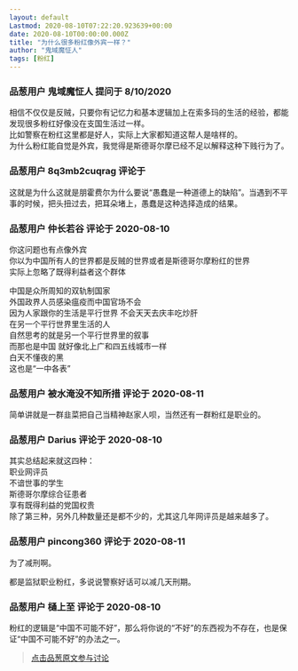 ```yaml
---
layout: default
Lastmod: 2020-08-10T07:22:20.923639+00:00
date: 2020-08-10T00:00:00.000Z
title: "为什么很多粉红像外宾一样？"
author: "鬼域魔怔人"
tags: [粉红]
---
```



### 品葱用户 **鬼域魔怔人** 提问于 8/10/2020
    
相信不仅仅是反贼，只要你有记忆力和基本逻辑加上在索多玛的生活的经验，都能发现很多粉红好像没在支国生活过一样。  
比如警察在粉红这里都是好人，实际上大家都知道这帮人是啥样的。  
为什么粉红能自觉是外宾，我觉得是斯德哥尔摩已经不足以解释这种下贱行为了。
    
                

### 品葱用户 **8q3mb2cuqrag** 评论于 
        
这就是为什么这就是朋霍费尔为什么要说“愚蠢是一种道德上的缺陷”。当遇到不平事的时候，把头扭过去，把耳朵堵上，愚蠢是这种选择造成的结果。
        
                

### 品葱用户 **仲长若谷** 评论于 2020-08-10
        
你这问题也有点像外宾  
你以为中国所有人的世界都是反贼的世界或者是斯德哥尔摩粉红的世界  
实际上忽略了既得利益者这个群体  
  
中国是众所周知的双轨制国家  
外国政界人员感染瘟疫而中国官场不会  
因为人家跟你的生活是平行世界 不会天天去庆丰吃炒肝  
在另一个平行世界里生活的人   
自然思考的就是另一个平行世界里的叙事  
而那也是中国 就好像北上广和四五线城市一样  
白天不懂夜的黑  
这也是“一中各表”
        
                

### 品葱用户 **被水淹没不知所措** 评论于 2020-08-11
        
简单讲就是一群韭菜把自己当精神赵家人呗，当然还有一群粉红是职业的。
        
                

### 品葱用户 **Darius** 评论于 2020-08-10
        
其实总结起来就这四种：  
职业网评员  
不谙世事的学生  
斯德哥尔摩综合征患者  
享有既得利益的党国权贵  
除了第三种，另外几种数量还是都不少的，尤其这几年网评员是越来越多了。
        
                

### 品葱用户 **pincong360** 评论于 2020-08-11
        
为了减刑啊。  
  
都是监狱职业粉红，多说说警察好话可以减几天刑期。
        
                

### 品葱用户 **樋上至** 评论于 2020-08-10
        
粉红的逻辑是“中国不可能不好”，那么将你说的“不好”的东西视为不存在，也是保证“中国不可能不好”的办法之一。
        
                





> [点击品葱原文参与讨论](https://pincong.rocks/question/29625)

